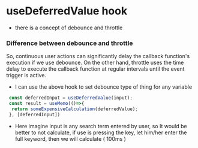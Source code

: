 # useDeferredValue hook
- there is a concept of debounce and throttle
### Difference between debounce and throttle
So, continuous user actions can significantly delay the callback function's execution if we use debounce. On the other hand, throttle uses the time delay to execute the callback function at regular intervals until the event trigger is active.

- I can use the above hook to set debounce type of thing for any variable
```js
 const deferredInput = useDeferredValue(input);
 const result = useMemo(()=>{
  return someExpensiveCalculation(deferredValue);
 }, [deferredInput])
```
- Here imagine input is any search term entered by user, so It would be better to not calculate, if use is pressing the key, let him/her enter the full keyword,
  then we will calculate ( 100ms )
